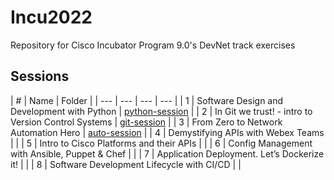 # Incu2022

Repository for Cisco Incubator Program 9.0's DevNet track exercises

## Sessions

| # | Name | Folder |
| --- | --- | --- | --- |
| 1 | Software Design and Development with Python | [python-session](./python-session) |
| 2 | In Git we trust! - intro to Version Control Systems | [git-session](./git-session) |
| 3 | From Zero to Network Automation Hero | [auto-session](./auto-session) |
| 4 | Demystifying APIs with Webex Teams | |
| 5 | Intro to Cisco Platforms and their APIs | |
| 6 | Config Management with Ansible, Puppet & Chef | |
| 7 | Application Deployment. Let’s Dockerize it! | |
| 8 | Software Development Lifecycle with CI/CD | |
